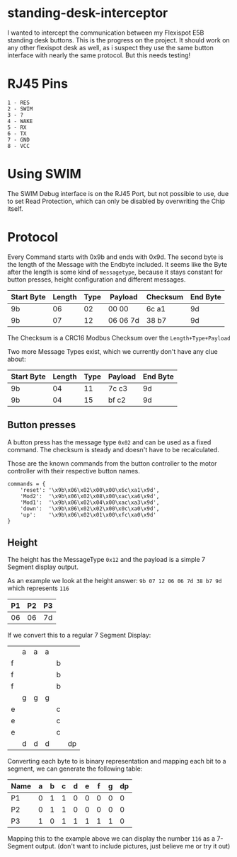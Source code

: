 # standing-desk-interceptor
I wanted to intercept the communication between my Flexispot E5B standing desk buttons. This is the progress on the project.
It should work on any other flexispot desk as well, as i suspect they use the same button interface with nearly the same protocol. But this needs testing!

# RJ45 Pins
```
1 - RES
2 - SWIM
3 - ?
4 - WAKE
5 - RX
6 - TX
7 - GND
8 - VCC
```

# Using SWIM
The SWIM Debug interface is on the RJ45 Port, but not possible to use, due to set Read Protection, which can only be disabled by overwriting the Chip itself.

# Protocol
Every Command starts with 0x9b and ends with 0x9d. The second byte is the length of the Message with the Endbyte included. It seems like the Byte after the length is some kind of `messagetype`, because it stays constant for button presses, height configuration and different messages. 

| Start Byte | Length | Type | Payload | Checksum | End Byte |
|---|---|---|---|---|---|
| 9b | 06 | 02 | 00 00 | 6c a1 | 9d |
| 9b | 07 | 12 | 06 06 7d | 38 b7 | 9d |

The Checksum is a CRC16 Modbus Checksum over the `Length+Type+Payload`

Two more Message Types exist, which we currently don't have any clue about:

| Start Byte | Length | Type | Payload | End Byte |
|---|---|---|---|---|
| 9b | 04 | 11 | 7c c3 | 9d |
| 9b | 04 | 15 | bf c2 | 9d |

## Button presses
A button press has the message type `0x02` and can be used as a fixed command. The checksum is steady and doesn't have to be recalculated.

Those are the known commands from the button controller to the motor controller with their respective button names.
```
commands = {
    'reset': '\x9b\x06\x02\x00\x00\x6c\xa1\x9d',
    'Mod2':  '\x9b\x06\x02\x08\x00\xac\xa6\x9d',
    'Mod1':  '\x9b\x06\x02\x04\x00\xac\xa3\x9d',
    'down':  '\x9b\x06\x02\x02\x00\x0c\xa0\x9d',
    'up':    '\x9b\x06\x02\x01\x00\xfc\xa0\x9d'
}
```

## Height
The height has the MessageType `0x12` and the payload is a simple 7 Segment display output.

As an example we look at the height answer: `9b 07 12 06 06 7d 38 b7 9d` which represents `116`

| P1 | P2 | P3 |
|---|---|---|
| 06 | 06 | 7d |

If we convert this to a regular 7 Segment Display:

|||||||
|---|---|---|---|---|---|
||a|a|a|||
|f||||b||
|f||||b||
|f||||b||
||g|g|g|||
|e||||c||
|e||||c||
|e||||c||
||d|d|d||dp|

Converting each byte to is binary representation and mapping each bit to a segment, we can generate the following table:

| Name | a | b | c | d | e | f | g | dp |
|---|---|---|---|---|---|---|---|---|
|P1|0|1|1|0|0|0|0|0|
|P2|0|1|1|0|0|0|0|0|
|P3|1|0|1|1|1|1|1|0|

Mapping this to the example above we can display the number `116` as a 7-Segment output. (don't want to include pictures, just believe me or try it out)
